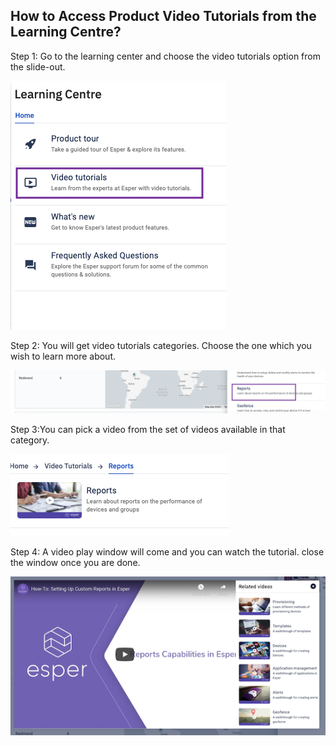 ## How to Access Product Video Tutorials from the Learning Centre?

  

Step 1: Go to the learning center and choose the video tutorials option from the slide-out.

  

![](./images/productvideo/1-learning-main.png)

  

Step 2: You will get video tutorials categories. Choose the one which you wish to learn more about.

![](./images/productvideo/2-choose.png)

  

Step 3:You can pick a video from the set of videos available in that category.


![](./images/productvideo/3-slideout.png)

  

Step 4: A video play window will come and you can watch the tutorial. close the window once you are done.

  

![](./images/productvideo/4-video.png)